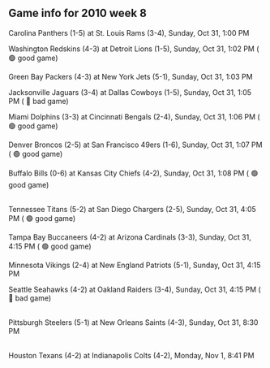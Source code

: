 ## Game info for 2010 week 8
Carolina Panthers (1-5) at St. Louis Rams (3-4), Sunday, Oct 31, 1:00 PM

Washington Redskins (4-3) at Detroit Lions (1-5), Sunday, Oct 31, 1:02 PM (	:green_circle: good game)

Green Bay Packers (4-3) at New York Jets (5-1), Sunday, Oct 31, 1:03 PM

Jacksonville Jaguars (3-4) at Dallas Cowboys (1-5), Sunday, Oct 31, 1:05 PM (	:red_circle: bad game)

Miami Dolphins (3-3) at Cincinnati Bengals (2-4), Sunday, Oct 31, 1:06 PM (	:green_circle: good game)

Denver Broncos (2-5) at San Francisco 49ers (1-6), Sunday, Oct 31, 1:07 PM (	:green_circle: good game)

Buffalo Bills (0-6) at Kansas City Chiefs (4-2), Sunday, Oct 31, 1:08 PM (	:green_circle: good game)

<br/>Tennessee Titans (5-2) at San Diego Chargers (2-5), Sunday, Oct 31, 4:05 PM (	:green_circle: good game)

Tampa Bay Buccaneers (4-2) at Arizona Cardinals (3-3), Sunday, Oct 31, 4:15 PM (	:green_circle: good game)

Minnesota Vikings (2-4) at New England Patriots (5-1), Sunday, Oct 31, 4:15 PM

Seattle Seahawks (4-2) at Oakland Raiders (3-4), Sunday, Oct 31, 4:15 PM (	:red_circle: bad game)

<br/>Pittsburgh Steelers (5-1) at New Orleans Saints (4-3), Sunday, Oct 31, 8:30 PM

<br/>Houston Texans (4-2) at Indianapolis Colts (4-2), Monday, Nov 1, 8:41 PM

